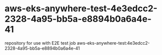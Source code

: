 # aws-eks-anywhere-test-4e3edcc2-2328-4a95-bb5a-e8894b0a6a4e-41
repository for use with E2E test job aws-eks-anywhere-test:4e3edcc2-2328-4a95-bb5a-e8894b0a6a4e-41
